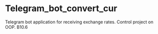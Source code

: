 # Telegram_bot_convert_cur
Telegram bot application for receiving exchange rates. Control  project on OOP.  B10.6
